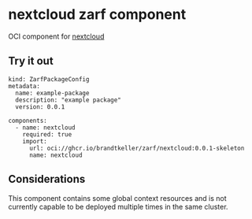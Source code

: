 # nextcloud zarf component

OCI component for [nextcloud]()

## Try it out

```
kind: ZarfPackageConfig
metadata:
  name: example-package
  description: "example package"
  version: 0.0.1

components:
  - name: nextcloud
    required: true
    import:
      url: oci://ghcr.io/brandtkeller/zarf/nextcloud:0.0.1-skeleton
      name: nextcloud
```

## Considerations
This component contains some global context resources and is not currently capable to be deployed multiple times in the same cluster.
